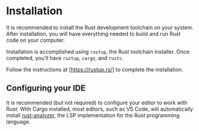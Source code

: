 # Installation

It is recommended to install the Rust development toolchain on your system.
After installation, you will have everything needed to build and run Rust code
on your computer.

Installation is accomplished using `rustup`, the Rust toolchain installer. Once
completed, you'll have `rustup`, `cargo`, and `rustc`.

Follow the instructions at [https://rustup.rs/] to complete the installation.

## Configuring your IDE

It is recommended (but not required) to configure your editor to work with Rust.
With Cargo installed, most editors, such as VS Code, will automatically install
[rust-analyzer], the LSP implementation for the Rust programming language.

[https://rustup.rs/]: https://rustup.rs/
[rust-analyzer]: https://rust-analyzer.github.io/
